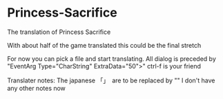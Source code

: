 # Princess-Sacrifice
The translation of Princess Sacrifice

With about half of the game translated this could be the final stretch 

For now you can pick a file and start translating.
All dialog is preceded by "EventArg Type="CharString" ExtraData="50">"
ctrl-f is your friend


Translater notes:
The japanese 「」　are to be replaced by "" 
I don't have any other notes now
